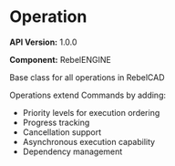 # Operation

**API Version:** 1.0.0

**Component:** RebelENGINE

Base class for all operations in RebelCAD

Operations extend Commands by adding:
- Priority levels for execution ordering
- Progress tracking
- Cancellation support
- Asynchronous execution capability
- Dependency management

